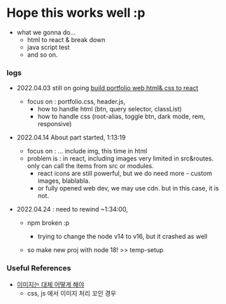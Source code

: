 
# Hope this works well :p

- what we gonna do...
  - html to react & break down
  - java script test
  - and so on. 

### logs

- 2022.04.03 still on going [build portfolio web html& css to react](https://www.youtube.com/watch?v=T4P7aS4PuSw&t=3225s)
  - focus on : portfolio.css, header.js, 
    - how to handle html (btn, query selector, classList)
    - how to handle css (root-alias, toggle btn, dark mode, rem, responsive)

- 2022.04.14 About part started, 1:13:19
  - focus on : ... include img, this time in html
  - problem is : in react, including images very limited in src&routes. only can call the items from src or modules.
    - react icons are still powerful, but we do need more - custom images, blablabla.
    - or fully opened web dev, we may use cdn. but in this case, it is not.

- 2022.04.24 : need to rewind ~1:34:00,
  - npm broken :p
    - trying to change the node v14 to v16, but it crashed as well

  - so make new proj with node 18! >> temp-setup


### Useful References

- [이미지는 대체 어떻게 해야](https://velog.io/@rimo09/React-Create-react-app-%ED%94%84%EB%A1%9C%EC%A0%9D%ED%8A%B8%EC%97%90%EC%84%9C-%EC%9D%B4%EB%AF%B8%EC%A7%80-%EA%B2%BD%EB%A1%9C%EB%A5%BC-%EC%84%A4%EC%A0%95%ED%95%98%EB%8A%94-4%EA%B0%80%EC%A7%80-%EB%B0%A9%EB%B2%95)
  - css, js 에서 이미지 처리 꼬인 경우